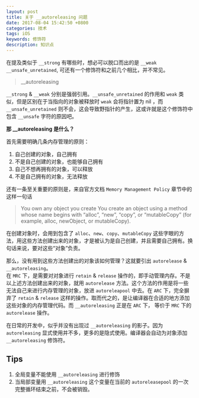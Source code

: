 ```yaml
---
layout: post
title: 关于 __autoreleasing 问题
date: 2017-08-04 15:42:50 +0800
categories: 技术
tags: iOS
keywords: 修饰符
description: 知识点
---
```

	
在提及类似于 `__strong` 有哪些时，想必可以脱口而出的是 `__weak` `__unsafe_unretained`, 可还有一个修饰符和之前几个相比，并不常见。  

>__autoreleasing  

`__strong` & `__weak` 分别是强弱引用。`__unsafe_unretained` 的作用和 `weak` 类似，但是区别在于当指向的对象被释放时 `weak` 会将指针置为 nil ，而 `__unsafe_unretained` 则不会，这会导致野指针的产生，这或许就是这个修饰符中包含 `__unsafe` 字符的原因吧。  

**那 __autoreleasing 是什么？**  

首先需要明确几条内存管理的原则： 
1. 自己创建的对象，自己拥有
2. 不是自己创建的对象，也能够自己拥有
3. 自己不想再拥有的对象，可以释放
4. 不是自己拥有的对象，无法释放  

还有一条至关重要的原则是，来自官方文档 `Memory Management Policy` 章节中的这样一句话
>You own any object you create
>You create an object using a method whose name begins with “alloc”, “new”, “copy”, or “mutableCopy” (for example, alloc, newObject, or mutableCopy).

在创建对象时，会用到包含了 `alloc`、`new`、`copy`、`mutableCopy` 这些字眼的方法，用这些方法创建出来的对象，才是被认为是自己创建，并且需要自己拥有。换句话来说，要对这些“对象”负责。


那么，没有用到这些方法创建出的对象该如何管理？这就要引出 `autorelease` & `__autoreleasing`。  
在 `MRC` 下，是需要对对象进行 `retain` & `release` 操作的，即手动管理内存。不是以上述方法创建出来的对象，就用 `autorelease` 方法。这个方法的作用是将一些无法自己来进行内存管理的对象，放进 `autoreleapool` 中去。在 `ARC` 下，完全摒弃了 `retain` & `release` 这样的操作。取而代之的，是让编译器在合适的地方添加这些对象的内存管理代码。而 `__autoreleasing` 正是在 `ARC` 下， 等价于 `MRC` 下的 `autorelease` 操作。  

在日常的开发中，似乎并没有出现过 `__autoreleasing` 的影子。因为 `autoreleasing` 显式使用并不多，更多的是隐式使用。编译器会自动为对象添加 `__autoreleasing` 修饰符。

## Tips
1. 全局变量不能使用 `__autoreleasing` 进行修饰
2. 当局部变量用 `__autoreleasing` 这个变量在当前的 `autoreleasepool` 的一次完整循环结束之前，不会被销毁。

